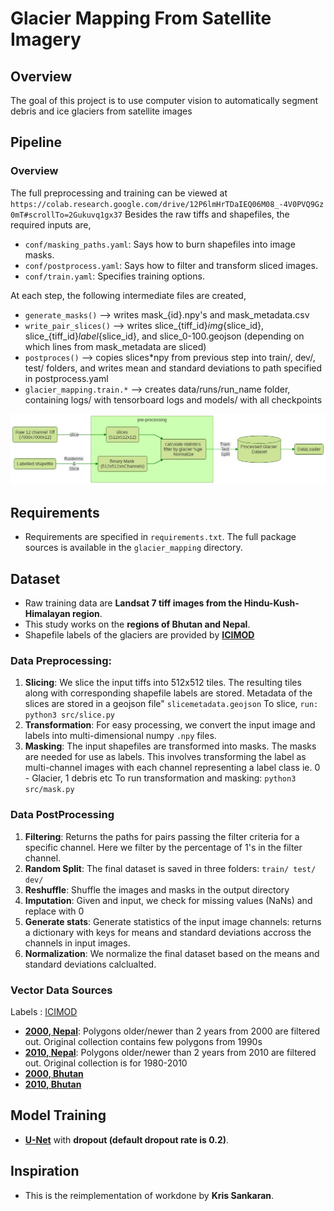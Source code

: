 # Glacier Mapping From Satellite Imagery

## Overview
The goal of this project is to use computer vision to automatically segment
debris and ice glaciers from satellite images



## Pipeline

### Overview

The full preprocessing and training can be viewed at
`https://colab.research.google.com/drive/12P6lmHrTDaIEQ06M08_-4V0PVQ9Gz0mT#scrollTo=2Gukuvq1gx37`
Besides the raw tiffs and shapefiles, the required inputs are,

* `conf/masking_paths.yaml`: Says how to burn shapefiles into image masks.
* `conf/postprocess.yaml`: Says how to filter and transform sliced images.
* `conf/train.yaml`: Specifies training options.

At each step, the following intermediate files are created,
* `generate_masks()` --> writes mask_{id}.npy's and mask_metadata.csv
* `write_pair_slices()` --> writes slice_{tiff_id}_img_{slice_id}, slice_{tiff_id}_label_{slice_id}, and slice_0-100.geojson (depending on which lines from mask_metadata are sliced)
* `postproces()` --> copies slices*npy from previous step into train/, dev/, test/ folders, and writes mean and standard deviations to path specified in postprocess.yaml
* `glacier_mapping.train.*` --> creates data/runs/run_name folder, containing logs/ with tensorboard logs and models/ with all checkpoints

![pipeline](imgs/pipeline.jpeg)


## Requirements
- Requirements are specified in `requirements.txt`. The full package sources is
available in the `glacier_mapping` directory. 

## Dataset
- Raw training data are **Landsat 7 tiff images from the Hindu-Kush-Himalayan region**. 
- This study works on the **regions of Bhutan and Nepal**. 
- Shapefile labels of the glaciers are provided by [**ICIMOD**](https://www.icimod.org)

### Data Preprocessing:

1. **Slicing**: We slice the input tiffs into 512x512 tiles. The resulting tiles
    along with corresponding shapefile labels are stored. Metadata of the slices
    are stored in a geojson file" ```slicemetadata.geojson``` To slice, ```run:
    python3 src/slice.py```
2. **Transformation**: For easy processing, we convert the input image and
   labels into multi-dimensional numpy ``.npy`` files.
3. **Masking**: The input shapefiles are transformed into masks. The masks are
    needed for use as labels. This involves transforming the label as
    multi-channel images with each channel representing a label class ie. 0 -
    Glacier, 1 debris etc To run transformation and masking: ```python3
    src/mask.py```

### Data PostProcessing
1. **Filtering**: Returns the paths for pairs passing the filter criteria for a
   specific channel. Here we filter by the percentage of 1's in the filter
   channel.
2. **Random Split**: The final dataset is saved in three folders: ``train/ test/
   dev/``
3. **Reshuffle**: Shuffle the images and masks in the output directory
4. **Imputation**: Given and input, we check for missing values (NaNs) and
   replace with 0
5. **Generate stats**: Generate statistics of the input image channels: returns
   a dictionary with keys for means and standard deviations accross the channels
   in input images.
6. **Normalization**: We normalize the final dataset based on the means and
   standard deviations calclualted.


### Vector Data Sources
Labels : [ICIMOD](http://www.icimod.org/)

* [**2000, Nepal**](http://rds.icimod.org/Home/DataDetail?metadataId=9351&searchlist=True): Polygons older/newer than 2 years from 2000 are filtered out. Original collection contains few polygons from 1990s
* [**2010, Nepal**](http://rds.icimod.org/Home/DataDetail?metadataId=9348&searchlist=True): Polygons older/newer than 2 years from 2010 are filtered out. Original collection is for 1980-2010
* [**2000, Bhutan**](http://rds.icimod.org/Home/DataDetail?metadataId=9357&searchlist=True)
* [**2010, Bhutan**](http://rds.icimod.org/Home/DataDetail?metadataId=9358&searchlist=True)

## Model Training
- [**U-Net**](https://arxiv.org/abs/1505.04597) with **dropout (default dropout rate is 0.2)**.


## Inspiration

- This is the reimplementation of workdone by **Kris Sankaran**.

